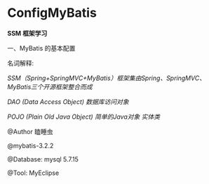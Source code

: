 # ConfigMyBatis

**SSM 框架学习**

一、MyBatis 的基本配置

名词解释:

*SSM（Spring+SpringMVC+MyBatis）框架集由Spring、SpringMVC、MyBatis三个开源框架整合而成*

*DAO (Data Access Object) 数据库访问对象*

*POJO (Plain Old Java Object) 简单的Java对象 实体类*	


@Author 瞌睡虫 

@mybatis-3.2.2 

@Database: mysql 5.7.15 

@Tool: MyEclipse
